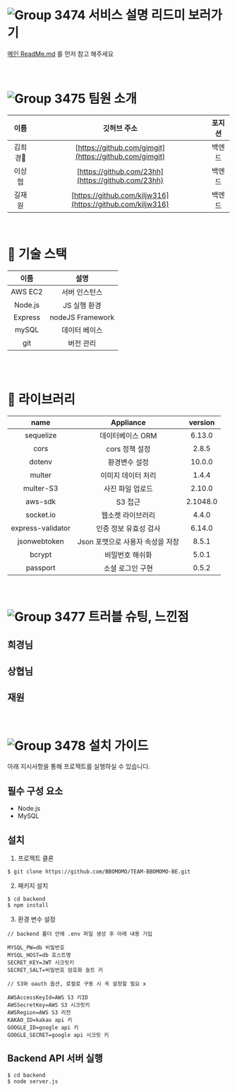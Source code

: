 # ![Group 3474](https://user-images.githubusercontent.com/63698668/151095484-0d54cb7c-b35a-4f4f-947a-ce50e45489fa.png) 서비스 설명 리드미 보러가기

[메인 ReadMe.md](https://github.com/BBOMOMO) 를 먼저 참고 해주세요

<br>

# ![Group 3475](https://user-images.githubusercontent.com/63698668/151095485-db07f9d7-a895-4a60-85f1-d214a0ee8b15.png) 팀원 소개

|   이름   |                        깃허브 주소                         | 포지션 |
| :------: | :--------------------------------------------------------: | :----: |
| 김희경🔰 |   [https://github.com/gimgit](https://github.com/gimgit)   | 백엔드 |
|  이상협  |     [https://github.com/23hh](https://github.com/23hh)     | 백엔드 |
|  길재원  | [https://github.com/kiljw316](https://github.com/kiljw316) | 백엔드 |

<br>

# :hammer: 기술 스택

|  이름   |       설명       |
| :-----: | :--------------: |
| AWS EC2 |  서버 인스턴스   |
| Node.js |   JS 실행 환경   |
| Express | nodeJS Framework |
|  mySQL  |  데이터 베이스   |
|   git   |    버전 관리     |

<br><br>

# :book: 라이브러리

|       name        |            Appliance             | version  |
| :---------------: | :------------------------------: | :------: |
|     sequelize     |         데이터베이스 ORM         |  6.13.0  |
|       cors        |          cors 정책 설정          |  2.8.5   |
|      dotenv       |          환경변수 설정           |  10.0.0  |
|      multer       |        이미지 데이터 처리        |  1.4.4   |
|     multer-S3     |         사진 파일 업로드         |  2.10.0  |
|      aws-sdk      |             S3 접근              | 2.1048.0 |
|     socket.io     |        웹소켓 라이브러리         |  4.4.0   |
| express-validator |      인증 정보 유효성 검사       |  6.14.0  |
|   jsonwebtoken    | Json 포맷으로 사용자 속성을 저장 |  8.5.1   |
|      bcrypt       |         비밀번호 해쉬화          |  5.0.1   |
|     passport      |         소셜 로그인 구현         |  0.5.2   |

<br>

# ![Group 3477](https://user-images.githubusercontent.com/63698668/151095490-9e2b3688-9f9f-4e93-9165-97b8423fef78.png) 트러블 슈팅, 느낀점

## 희경님

## 상협님

## 재원

<br>

# ![Group 3478](https://user-images.githubusercontent.com/63698668/151095492-35f5e6d7-1854-4175-8b94-d5e19ac19c65.png) 설치 가이드

아래 지시사항을 통해 프로젝트를 실행하실 수 있습니다.

## 필수 구성 요소

- Node.js
- MySQL

## 설치

1. 프로젝트 클론

```console
$ git clone https://github.com/BBOMOMO/TEAM-BBOMOMO-BE.git
```

2. 패키지 설치

```console
$ cd backend
$ npm install
```

3. 환경 변수 설정  



```text
// backend 폴더 안에 .env 파일 생성 후 아래 내용 기입

MYSQL_PW=db 비밀번호
MYSQL_HOST=db 호스트명
SECRET_KEY=JWT 시크릿키
SECRET_SALT=비밀번호 암호화 솔트 키

// S3와 oauth 옵션, 로컬로 구동 시 꼭 설정할 필요 x

AWSAccessKeyId=AWS S3 키ID
AWSSecretKey=AWS S3 시크릿키
AWSRegion=AWS S3 리전
KAKAO_ID=kakao api 키
GOOGLE_ID=google api 키
GOOGLE_SECRET=google api 시크릿 키
```

## Backend API 서버 실행

```console
$ cd backend
$ node server.js
```
